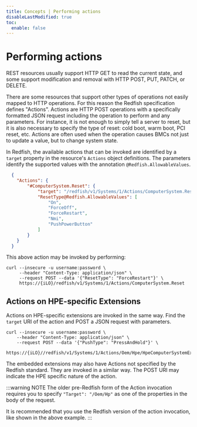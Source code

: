 ```yaml
---
title: Concepts | Performing actions
disableLastModified: true
toc:
  enable: false
---
```


# Performing actions

REST resources usually support HTTP GET to read the current state, and some support modification and removal with HTTP POST, PUT, PATCH, or DELETE.

There are some resources that support other types of operations not easily mapped to HTTP operations.  For this reason the Redfish specification defines "Actions".  Actions are HTTP POST operations with a specifically formatted JSON request including the operation to perform and any parameters.  For instance, it is not enough to simply tell a server to reset, but it is also necessary to specify the type of reset:  cold boot, warm boot, PCI reset, etc.  Actions are often used when the operation causes BMCs not just to update a value, but to change system state.

In Redfish, the available actions that can be invoked are identified by a `target` property in the resource's `Actions` object definitions.  The parameters identify the supported values with the annotation `@Redfish.AllowableValues`.

```json
  {
    "Actions": {
        "#ComputerSystem.Reset": {
            "target": "/redfish/v1/Systems/1/Actions/ComputerSystem.Reset",
            "ResetType@Redfish.AllowableValues": [
                "On",
                "ForceOff",
                "ForceRestart",
                "Nmi",
                "PushPowerButton"
            ]
        }
    }
  }
```

This above action may be invoked by performing:

```shell cURL
curl --insecure -u username:password \
     --header "Content-Type: application/json" \
     --request POST --data '{"ResetType": "ForceRestart"}' \
     https://{iLO}/redfish/v1/Systems/1/Actions/ComputerSystem.Reset  
```

## Actions on HPE-specific Extensions

Actions on HPE-specific extensions are invoked in the same way.  Find the `target` URI of the action and POST a JSON request with parameters.

```shell cURL
curl --insecure -u username:password \
    --header "Content-Type: application/json" \
    --request POST --data '{"PushType": "PressAndHold"}' \
    https://{iLO}//redfish/v1/Systems/1/Actions/Oem/Hpe/HpeComputerSystemExt.PowerButton/  
```

The embedded extensions may also have Actions not specified by the Redfish standard.  They are invoked in a similar way.  The POST URI may indicate the HPE specific nature of the action.

:::warning NOTE
The older pre-Redfish form of the Action invocation requires you to specify `"Target": "/Oem/Hp"` as one of the properties in the body of the request.

It is recommended that you use the Redfish version of the action invocation, like shown in the above example.
:::

